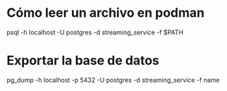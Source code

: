 # Cómo leer un archivo en podman
psql -h localhost -U postgres -d streaming_service -f $PATH
# Exportar la base de datos
pg_dump -h localhost -p 5432 -U postgres -d streaming_service -f name
